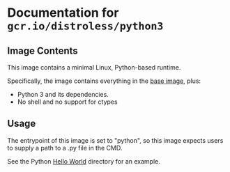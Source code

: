 # Documentation for `gcr.io/distroless/python3`

## Image Contents

This image contains a minimal Linux, Python-based runtime.

Specifically, the image contains everything in the [base image](../../base/README.md), plus:

* Python 3 and its dependencies.
* No shell and no support for ctypes

## Usage

The entrypoint of this image is set to "python", so this image expects users to supply a path to a .py file in the CMD.

See the Python [Hello World](../../examples/python3/) directory for an example.
